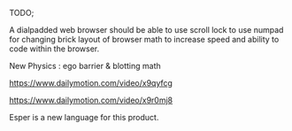 TODO;

A dialpadded web browser should be able to use scroll lock to use numpad for changing brick layout of browser math to increase speed and ability to code within the browser. 

New Physics : ego barrier & blotting math

https://www.dailymotion.com/video/x9qyfcg

https://www.dailymotion.com/video/x9r0mj8

Esper is a new language for this product.
